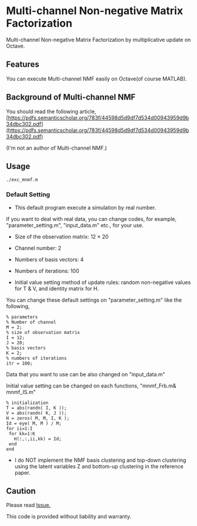 # Multi-channel Non-negative Matrix Factorization

Multi-channel Non-negative Matrix Factorization by multiplicative update on Octave.

## Features

You can execute Multi-channel NMF easily on Octave(of course MATLAB).

## Background of Multi-channel NMF

You should read the following article,
[https://pdfs.semanticscholar.org/783f/44598d5d9df7d534d00943959d9b34dbc302.pdf](https://pdfs.semanticscholar.org/783f/44598d5d9df7d534d00943959d9b34dbc302.pdf)

(I'm not an author of Multi-channel NMF.)

## Usage
`./exc_mnmf.m`

 ### Default Setting
  
 * This default program execute a simulation by real number. 
 
 If you want to deal with real data, you can change 
 codes, for example, "parameter_setting.m", "input_data.m" etc., for your use.
 
  * Size of the observation matrix: 12 × 20
  
  * Channel number: 2
  
  * Numbers of basis vectors: 4
 
 * Numbers of iterations: 100
 
 * Initial value setting method of update rules: random non-negative values for T & V, and identity matrix for H.
 
 You can change these default settings on "parameter_setting.m" like the following,

 

 ```
% parameters
% Number of channel
M = 2;
% size of observation matrix
I = 12;
J = 20;
% basis vectors
K = 2; 
% numbers of iterations
itr = 100;
 ```
 
 Data that you want to use can be also changed on "input_data.m"
 
 Initial value setting can be changed on each functions, "mnmf_Frb.m& mnmf_IS.m"
 
 ```
 % initialization
T = abs(randn( I, K ));
V = abs(randn( K, J ));
H = zeros( M, M, I, K );
Id = eye( M, M ) / M;
for ii=1:I
  for kk=1:K
    H(:,:,ii,kk) = Id;
  end
end
 ```

* I do NOT implement the NMF basis clustering and top-down clustering using the latent variables Z and bottom-up clustering in the reference paper.

 ## Caution

 Please read [Issue.](https://github.com/localmin/Multi-channel-NMF/issues)


 This code is provided without liability and warranty.
